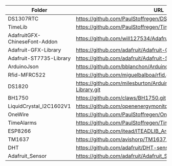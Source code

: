 |  Folder   | URL  |
|  ----  | ----  |
| DS1307RTC | https://github.com/PaulStoffregen/DS1307RTC |
| TimeLib | https://github.com/PaulStoffregen/Time |
| AdafruitGFX-ChineseFont-Addon | https://github.com/will127534/AdafruitGFX-ChineseFont-Addon.git|
| Adafruit-GFX-Library | https://github.com/adafruit/Adafruit-GFX-Library.git |
| Adafruit-ST7735-Library | https://github.com/adafruit/Adafruit-ST7735-Library.git |
| ArduinoJson | https://github.com/bblanchon/ArduinoJson.git |
| Rfid-MFRC522 | https://github.com/miguelbalboa/rfid.git |
| DS1820 | https://github.com/milesburton/Arduino-Temperature-Control-Library.git |
| BH1750 | https://github.com/claws/BH1750.git |
| LiquidCrystal_I2C1602V1 | https://github.com/openenergymonitor/LiquidCrystal_I2C1602V1.git |
| OneWire | https://github.com/PaulStoffregen/OneWire.git |
| TimeAlarms | https://github.com/PaulStoffregen/TimeAlarms.git |
| ESP8266 | https://github.com/itead/ITEADLIB_Arduino_WeeESP8266.git |
| TM1637 | https://github.com/avishorp/TM1637.git |
| DHT | https://github.com/adafruit/DHT-sensor-library.git |
| Adafruit_Sensor | https://github.com/adafruit/Adafruit_Sensor.git |


